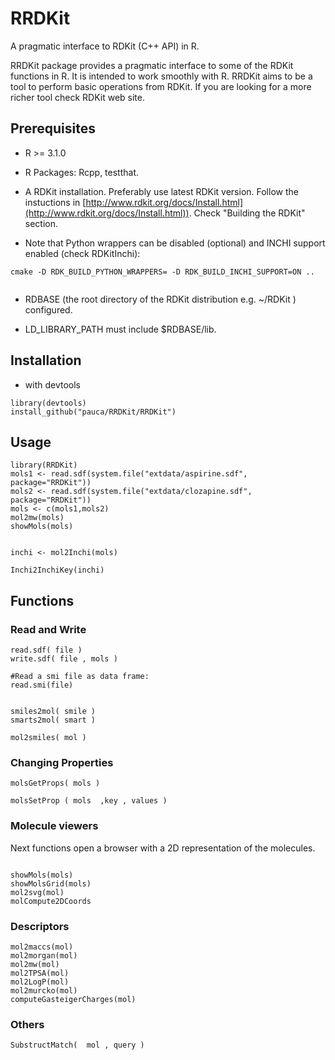 RRDKit
======

A pragmatic interface to RDKit (C++ API) in R.

RRDKit package provides a pragmatic interface to some of the RDKit functions in R. It is intended to work smoothly with R. RRDKit aims to be a tool to perform
basic operations from RDKit. If you are looking for a more richer tool check RDKit web site.


## Prerequisites

* R >= 3.1.0

* R Packages: Rcpp, testthat.

* A RDKit installation. Preferably use latest RDKit version. Follow the
  instuctions in [http://www.rdkit.org/docs/Install.html](http://www.rdkit.org/docs/Install.html)). Check "Building the RDKit" section. 
  
* Note that Python wrappers can be disabled (optional) and INCHI support enabled (check RDKitInchi):
```
cmake -D RDK_BUILD_PYTHON_WRAPPERS= -D RDK_BUILD_INCHI_SUPPORT=ON ..
                                          
```

* RDBASE (the root directory of the RDKit distribution  e.g. ~/RDKit  ) configured. 
  
* LD_LIBRARY_PATH must include $RDBASE/lib.
  
## Installation

* with devtools
```
library(devtools)
install_github("pauca/RRDKit/RRDKit")
```

  
## Usage

```
library(RRDKit)  
mols1 <- read.sdf(system.file("extdata/aspirine.sdf", package="RRDKit"))  
mols2 <- read.sdf(system.file("extdata/clozapine.sdf", package="RRDKit"))  
mols <- c(mols1,mols2)
mol2mw(mols)
showMols(mols)  


inchi <- mol2Inchi(mols)  

Inchi2InchiKey(inchi)

```

## Functions

### Read and Write

```
read.sdf( file )  
write.sdf( file , mols )  

#Read a smi file as data frame:
read.smi(file)


smiles2mol( smile )  
smarts2mol( smart )  

mol2smiles( mol )  
```
### Changing Properties
```
molsGetProps( mols )  

molsSetProp ( mols  ,key , values )  
```
### Molecule viewers 

Next functions open a browser with a 2D representation of the molecules.
```

showMols(mols)  
showMolsGrid(mols)  
mol2svg(mol)  
molCompute2DCoords
```
### Descriptors
```
mol2maccs(mol)  
mol2morgan(mol)  
mol2mw(mol)  
mol2TPSA(mol)  
mol2LogP(mol)  
mol2murcko(mol)  
computeGasteigerCharges(mol)  
```
### Others
```
SubstructMatch(  mol , query )  
```
